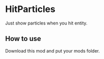 # HitParticles
Just show particles when you hit entity.

## How to use
Download this mod and put your mods folder.